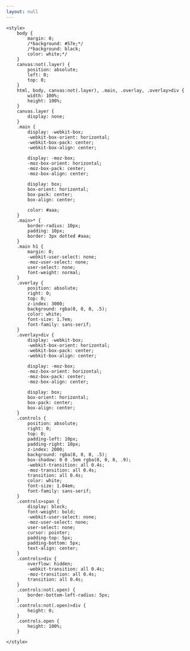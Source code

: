 ```yaml
---
layout: null
---
```

<html>
<head>
    <title>webGerber</title>
    <script src="https://mayhewlabs.com/webGerber/jquery-1.8.2.min.js"></script>
    <script src="https://mayhewlabs.com/webGerber/jquery.mousewheel.js"></script>
    <script src="https://mayhewlabs.com/webGerber/three.min.js"></script>
    <script src="https://mayhewlabs.com/webGerber/ObjectControls.js"></script>
    <script src="https://mayhewlabs.com/webGerber/webGerber.js"></script>
    
<script type=text/x-gerber id=gbs.GTS src=register/solderpaste_top.gbr></script>
<script type=text/x-gerber id=gbs.GBL></script>
<script type=text/x-gerber id=gbs.GBS></script>
<script type=text/x-gerber id=gbs.TXT></script>
<script type=text/x-gerber id=gbs.GTL></script>
<script type=text/x-gerber id=gbs.GTO></script>
<script type=text/x-gerber id=gbs.OUT></script>
<script type=text/x-gerber id=gbs.GTP></script>
<script type=text/x-gerber id=gbs.GBO></script>
    <style>
        body {
            margin: 0;
            /*background: #57e;*/
            /*background: black;
            color: white;*/
        }
        canvas:not(.layer) {
            position: absolute;
            left: 0;
            top: 0;
        }
        html, body, canvas:not(.layer), .main, .overlay, .overlay>div {
            width: 100%;
            height: 100%;
        }
        canvas.layer {
            display: none;
        }
        .main {
            display: -webkit-box;
            -webkit-box-orient: horizontal;
            -webkit-box-pack: center;
            -webkit-box-align: center;
            
            display: -moz-box;
            -moz-box-orient: horizontal;
            -moz-box-pack: center;
            -moz-box-align: center;
            
            display: box;
            box-orient: horizontal;
            box-pack: center;
            box-align: center;
            
            color: #aaa;
        }
        .main>* {
            border-radius: 10px;
            padding: 10px;
            border: 3px dotted #aaa;
        }
        .main h1 {
            margin: 0;
            -webkit-user-select: none;
            -moz-user-select: none;
            user-select: none;
            font-weight: normal;
        }
        .overlay {
            position: absolute;
            right: 0;
            top: 0;
            z-index: 3000;
            background: rgba(0, 0, 0, .5);
            color: white;
            font-size: 1.7em;
            font-family: sans-serif;
        }
        .overlay>div {
            display: -webkit-box;
            -webkit-box-orient: horizontal;
            -webkit-box-pack: center;
            -webkit-box-align: center;
            
            display: -moz-box;
            -moz-box-orient: horizontal;
            -moz-box-pack: center;
            -moz-box-align: center;
            
            display: box;
            box-orient: horizontal;
            box-pack: center;
            box-align: center;
        }
        .controls {
            position: absolute;
            right: 0;
            top: 0;
            padding-left: 10px;
            padding-right: 10px;
            z-index: 2000;
            background: rgba(0, 0, 0, .5);
            box-shadow: 0 0 .5em rgba(0, 0, 0, .9);
            -webkit-transition: all 0.4s;
            -moz-transition: all 0.4s;
            transition: all 0.4s;
            color: white;
            font-size: 1.04em;
            font-family: sans-serif;
        }
        .controls>span {
            display: block;
            font-weight: bold;
            -webkit-user-select: none;
            -moz-user-select: none;
            user-select: none;
            cursor: pointer;
            padding-top: 5px;
            padding-bottom: 5px;
            text-align: center;
        }
        .controls>div {
            overflow: hidden;
            -webkit-transition: all 0.4s;
            -moz-transition: all 0.4s;
            transition: all 0.4s;
        }
        .controls:not(.open) {
            border-bottom-left-radius: 5px;
        }
        .controls:not(.open)>div {
            height: 0;
        }
        .controls.open {
            height: 100%;
        }
        
    </style>
</head>
<body>
</body>
</html>